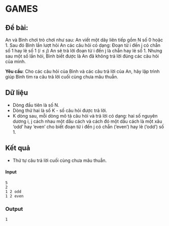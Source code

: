 # GAMES
## Đề bài: 
 An và Bình chơi trò chơi như sau: An viết một dãy liên tiếp gồm N số 0 hoặc 1. Sau đó Bình lần lượt hỏi An các câu hỏi có dạng: Đoạn từ i đến j có chẵn số 1 hay lẻ số 1 $(i \le j)$ An sẽ trả lời đoạn từ i đến j là chẵn hay lẻ số 1. Nhưng sau một số lần hỏi, Bình biết được là An đã không trả lời đúng các câu hỏi của mình.

 **Yêu cầu**: Cho các câu hỏi của Bình và các câu trả lời của An, hãy lập trình giúp Bình tìm ra câu trả lời cuối cùng chưa mâu thuẫn. 
 ## Dữ liệu
 - Dòng đầu tiên là số N.
 - Dòng thứ hai là số K - số câu hỏi được trả lời.
 - K dòng sau, mỗi dòng mô tả câu hỏi và trả lời có dạng: hai số nguyên dương i, j cách nhau một dấu cách và cách đó một dấu cách là một xâu ‘odd’ hay ‘even’ cho biết đoạn từ i đến j có chẵn (‘even’) hay lẻ (‘odd’) số 1.
 ## Kết quả
 - Thứ tự câu trả lời cuối cùng chưa mâu thuẫn.
 
 #### Input
 ```
 5
 2
 1 2 odd
 1 2 even
 ```
 ### Output
 ```
 1
 ```